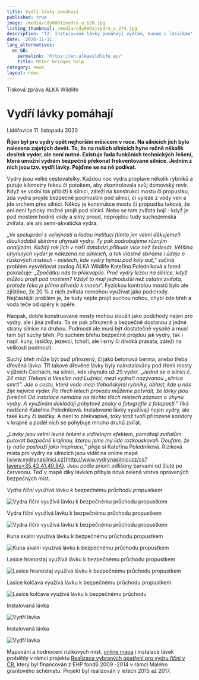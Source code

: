 ```yaml
---
title: Vydří lávky pomáhají
published: true
image: /media/cdy00011vydra_u_620.jpg
listing_thumbnail: /media/cdy00011vydra_u_274.jpg
description: 'TZ: Instalované lávky pomáhají vydrám, kunám i lasičkám'
date: '2020-11-11'
lang_alternatives:
  en_GB:
    permalink: 'https://en.alkawildlife.eu/'
    title: Otter bridges help
category: news
layout: news
---
```

Tisková zpráva ALKA Wildlife

# Vydří lávky pomáhají

Lidéřovice 11. listopadu 2020 

**Říjen byl pro vydry opět nejhorším měsícem v roce. Na silnicích jich bylo nalezeno zajetých devět. To, že na našich silnicích hyne ročně několik desítek vyder, ale není nutné. Existuje řada funkčních technických řešení, která umožní vydrám bezpečně překonat frekventované silnice. Jedním z nich jsou tzv. vydří lávky. Pojďme se na ně podívat.** 

Vydry jsou velké cestovatelky. Každou noc vydra proplave několik rybníků a putuje kilometry řekou či potokem, aby zkontrolovala svůj domovský revír. Když se vodní tok přiblíží k silnici, záleží na konstrukci mostu či propustku, zda vydra projde bezpečně podmostím pod silnicí, či vyleze z vody ven a jde vrchem přes silnici. Někdy je konstrukce mostu či propustku taková, že ani není fyzicky možné projít pod silnicí. Nebo se tam zvířata bojí -  když je pod mostem hodně vody a silný proud, neprojdou tudy suchozemská zvířata, ale ani semi-akvatická vydra. 

„_Ve spolupráci s veřejností a řadou institucí (tímto jim velmi děkujeme!) dlouhodobě sbíráme uhynulé vydry. Ty pak podrobujeme různým analýzám. Každý rok jich v naší databázi přibude více než šedesát. Většina uhynulých vyder je nalezena na silnicích, a tak vlastně sbíráme i údaje o rizikových místech - místech, kde vydry hynou pod koly aut_,“ začíná problém vysvětlovat zoolog ALKA Wildlife Kateřina Poledníková a hned pokračuje: „_Zpočátku nás to překvapilo. Proč vydry lezou na silnice, když můžou projít pod mostem? Vždyť to mají jednodušší než ostatní zvířata, protože řeka je přímo přivede k mostu_“. Fyzickou kontrolou mostů bylo ale zjištěno, že  20 % z nich zvířata nemohou využívat jako podchody. Nejčastější problém je, že tudy nejde projít suchou nohou, chybí zde břeh a voda teče od opěry k opěře. 

Naopak, dobře konstruované mosty mohou sloužit jako podchody nejen pro vydry, ale i jiná zvířata. Ta se pak přirozeně a bezpečně dostanou z jedné strany silnice na druhou. Podmostí ale musí být dostatečně vysoké a musí tam být suchý břeh. Po suchém břehu bezpečně projdou jak vydry, tak i např. kuny, lasičky, jezevci, tchoři, ale i srny či divoká prasata, záleží na velikosti podmostí. 

Suchý břeh může být buď přirozený, či jako betonová berma, anebo třeba dřevěná lávka. Tři takové dřevěné lávky byly nainstalovány pod třemi mosty v jižních Čechách, na silnici, kde uhynulo už 29 vyder. „_Jedná se o silnici č. 24 mezi Třeboní a Veselím nad Lužnicí, mezi vydraři nazývanou „silnice smrti“. Jde o cestu, která vede mezi třeboňskými rybníky, oblast, kde u nás žije nejvíce vyder. Po třech letech provozu můžeme potvrdit, že lávky jsou funkční! Od instalace nemáme na těchto třech místech záznam o úhynu vydry. A využívání dokládají pobytové znaky  a fotografie z fotopastí._“ říká nadšeně Kateřina Poledníková. Instalované lávky využívají nejen vydry, ale také kuny či lasičky. A není to překvapivé, toky totiž tvoří přirozené koridory v krajině a podél nich se pohybuje mnoho druhů zvířat. 

„_Lávky jsou velmi levné řešení s viditelným efektem, pomáhají zvířatům putovat bezpečně krajinou, kterou jsme my lidé rozkouskovali. Doufám, že ty naše poslouží jako inspirace,_“ přeje si Kateřina Poledníková. Riziková místa pro vydry na silnicích jsou vidět na online mapě [www.vydrynasilnici.cz](http://www.vydrynasilnici.cz/cs?layers=35,42,41,40,94). Jsou podle priorit odlišeny barvami od žluté po červenou. Teď v mapě díky lávkám přibyla nová zelená vrstva opravených bezpečných míst. 

_Vydra říční využívá lávku k bezpečnému průchodu propustkem_

![Vydra říční využívá lávku k bezpečnému průchodu propustkem](/media/cdy00037vydra_u_620.jpg "Vydří lávka s vydrou")

Vydra říční využívá lávku k bezpečnému průchodu propustkem

![Vydra říční využívá lávku k bezpečnému průchodu propustkem](/media/dscf0013vydra_u_620.jpg "Vydří lávka s vydrou")

Kuna skalní využívá lávku k bezpečnému průchodu propustkem

![Kuna skalní využívá lávku k bezpečnému průchodu propustkem](/media/cdy00002_620.jpg "Vydří lávka s kunou")

Lasice hranostaj využívá lávku k bezpečnému průchodu propustkem 

![Lasice hranostaj využívá lávku k bezpečnému průchodu propustkem ](/media/cdy00009_u_620.jpg "Vydří lávka s lasičkou")

Lasice kolčava využívá lávku k bezpečnému průchodu propustkem

![Lasice kolčava využívá lávku k bezpečnému průchodu ](/media/lávka_lasice-kolcava_620.jpg "Vydří lávka s lasičkou")

Instalovaná lávka 

![Vydří lávka](/media/dscn0804_620.jpg "Vydří lávka")

Instalovaná lávka

![Vydří lávka](/media/img_1165_620.jpg "vydří lávka")

Mapování a hodnocení rizikových míst, [online mapa](http://www.vydrynasilnici.cz/cs?layers=35,42,41,40,94) i instalace lávek proběhly v rámci projektu [Realizace vybraných opatření pro vydru říční v ČR](https://www.alkawildlife.eu/projects/realizace-opat%C5%99en%C3%AD-pro-vydru-%C5%99%C3%AD%C4%8Dn%C3%AD-v-%C4%8Dr), který byl financován z EHP fondů 2009 -2014 v rámci Malého grantového schématu. Projekt byl realizován v letech 2015 až 2017.
